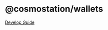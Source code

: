 # @cosmostation/wallets

[Develop Guide](https://docs.cosmostation.io/extension/integration/cosmos/wallet)
